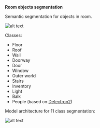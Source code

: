 **Room objects segmentation**

Semantic segmentation for objects in room.

![alt text](https://github.com/violonistahiles/room_objects_segmentation/blob/main/docs/images_for_README/Example.png)

Classes:
 - Floor
 - Roof
 - Wall
 - Doorway
 - Door
 - Window
 - Outer world
 - Stairs
 - Inventory
 - Light
 - Balk
 - People (based on [Detectron2](https://github.com/facebookresearch/detectron2))

Model architecture for 11 class segmentation:

![alt text](https://github.com/violonistahiles/room_objects_segmentation/blob/main/docs/images_for_README/UxNet.jpg)
